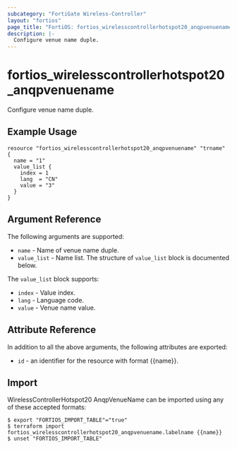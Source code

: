 ```yaml
---
subcategory: "FortiGate Wireless-Controller"
layout: "fortios"
page_title: "FortiOS: fortios_wirelesscontrollerhotspot20_anqpvenuename"
description: |-
  Configure venue name duple.
---
```


# fortios_wirelesscontrollerhotspot20_anqpvenuename
Configure venue name duple.

## Example Usage

```hcl
resource "fortios_wirelesscontrollerhotspot20_anqpvenuename" "trname" {
  name = "1"
  value_list {
    index = 1
    lang  = "CN"
    value = "3"
  }
}
```

## Argument Reference

The following arguments are supported:

* `name` - Name of venue name duple.
* `value_list` - Name list. The structure of `value_list` block is documented below.

The `value_list` block supports:

* `index` - Value index.
* `lang` - Language code.
* `value` - Venue name value.


## Attribute Reference

In addition to all the above arguments, the following attributes are exported:
* `id` - an identifier for the resource with format {{name}}.

## Import

WirelessControllerHotspot20 AnqpVenueName can be imported using any of these accepted formats:
```
$ export "FORTIOS_IMPORT_TABLE"="true"
$ terraform import fortios_wirelesscontrollerhotspot20_anqpvenuename.labelname {{name}}
$ unset "FORTIOS_IMPORT_TABLE"
```
